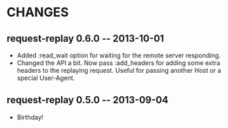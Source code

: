 # CHANGES

## request-replay 0.6.0 -- 2013-10-01

* Added :read_wait option for waiting for the remote server responding.
* Changed the API a bit. Now pass :add_headers for adding some extra
  headers to the replaying request. Useful for passing another Host or
  a special User-Agent.

## request-replay 0.5.0 -- 2013-09-04

* Birthday!
